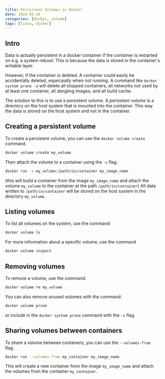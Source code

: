 ```yaml
---
title: Persistent Volumes in Docker
date: 2024-03-24
categories: [docker, volume]
tags: [linux, docker]
---
```


## Intro

Data is actually persistent in a docker container if the container is restarted on e.g. a system reboot. This is because the data is stored in the container's writable layer.

However, if the container is deleted. A container could easily be accidentally deleted, especaially when not running. A command like `docker system prune -a` will delete all stopped containers, all networks not used by at least one container, all dangling images, and all build cache.

The solution to this is to use a persistent volume. A persistent volume is a directory on the host system that is mounted into the container. This way the data is stored on the host system and not in the container. 

## Creating a persistent volume

To create a persistent volume, you can use the `docker volume create` command. 

```bash
docker volume create my_volume
```
Then attach the volume to a container using the `-v` flag.

```bash
docker run -v my_volume:/path/in/container my_image_name
```
(this will build a container from the image `my_image_name` and attach the volume `my_volume` to the container at the path `/path/in/container`)
All data written to `/path/in/container` will be stored on the host system in the directory `my_volume`.

## Listing volumes

To list all volumes on the system, use the command:

```bash
docker volume ls
```
For more information about a specific volume, use the command

```bash
docker volume inspect
```

## Removing volumes

To remove a volume, use the command:

```bash
docker volume rm my_volume
```
You can also remove unused volumes with the command:

```bash
docker volume prune
```
or include in the `docker system prune` command with the `-v` flag.


## Sharing volumes between containers

To share a volume between containers, you can use the `--volumes-from` flag.

```bash
docker run --volumes-from my_container my_image_name
```
This will create a new container from the image `my_image_name` and attach the volumes from the container `my_container`.
